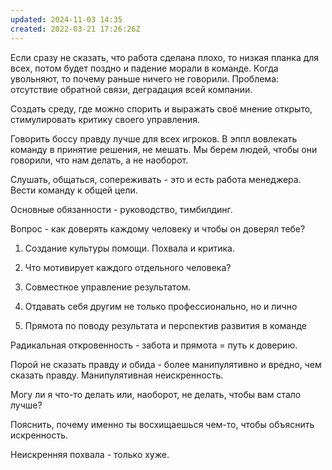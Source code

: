 ```yaml
---
updated: 2024-11-03 14:35
created: 2022-03-21 17:26:26Z
---
```


Если сразу не сказать, что работа сделана плохо, то низкая планка для всех, потом будет поздно и падение морали в команде. Когда увольняют, то почему раньше ничего не говорили. Проблема: отсутствие обратной связи, деградация всей компании.

Создать среду, где можно спорить и выражать своё мнение открыто, стимулировать критику своего управления.

Говорить боссу правду лучше для всех игроков.
В эппл вовлекать команду в принятие решения, не мешать. Мы берем людей, чтобы они говорили, что нам делать, а не наоборот.

Слушать, общаться, сопереживать - это и есть работа менеджера. Вести команду к общей цели.

Основные обязанности - руководство, тимбилдинг.

Вопрос - как доверять каждому человеку и чтобы он доверял тебе?
1. Создание культуры помощи. Похвала и критика.
2. Что мотивирует каждого отдельного человека?
3. Совместное управление результатом.


1. Отдавать себя другим не только профессионально, но и лично
2. Прямота по поводу результата и перспектив развития в команде

Радикальная откровенность - забота и прямота = путь к доверию. 

Порой не сказать правду и обида - более манипулятивно и вредно, чем сказать правду. Манипулятивная неискренность.

Могу ли я что-то делать или, наоборот, не делать, чтобы вам стало лучше?

Пояснить, почему именно ты восхищаешься чем-то, чтобы объяснить искренность.

Неискренняя похвала - только хуже.